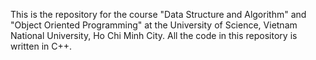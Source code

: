 This is the repository for the course "Data Structure and Algorithm" and "Object Oriented Programming" at the University of Science, Vietnam National University, Ho Chi Minh City.
All the code in this repository is written in C++.

